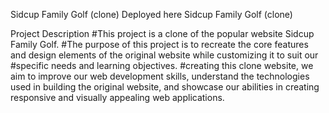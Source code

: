 
Sidcup Family Golf (clone)
Deployed here
Sidcup Family Golf (clone)

Project Description
#This project is a clone of the popular website Sidcup Family Golf.
#The purpose of this project is to recreate the core features and design elements of the original website while customizing it to suit our #specific needs and learning objectives.
#creating this clone website, we aim to improve our web development skills, understand the technologies used in building the original website, and showcase our abilities in creating responsive and visually appealing web applications.